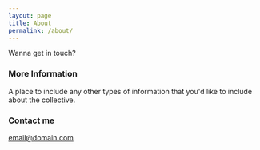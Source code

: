 ```yaml
---
layout: page
title: About
permalink: /about/
---
```


Wanna get in touch?

### More Information

A place to include any other types of information that you'd like to include about the collective.

### Contact me

[email@domain.com](mailto:email@domain.com)